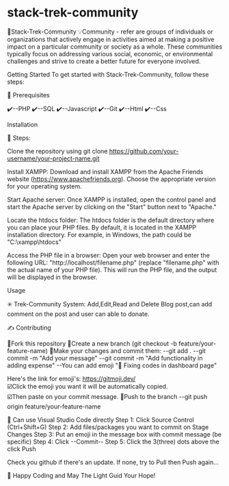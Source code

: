 # stack-trek-community
🍺Stack-Trek-Community
💡Community - refer are groups of individuals or organizations that actively engage in activities aimed at making a positive impact on a particular community or society as a whole. These communities typically focus on addressing various social, economic, or environmental challenges and strive to create a better future for everyone involved.

Getting Started
To get started with Stack-Trek-Community, follow these steps:

📔 Prerequisites

✔️--PHP
✔️--SQL
✔️--Javascript
✔️--Git
✔️--Html
✔️--Css

Installation

👣 Steps:

Clone the repository using git clone https://github.com/your-username/your-project-name.git

Install XAMPP: Download and install XAMPP from the Apache Friends website (https://www.apachefriends.org). Choose the appropriate version for your operating system.

Start Apache server: Once XAMPP is installed, open the control panel and start the Apache server by clicking on the "Start" button next to "Apache."

Locate the htdocs folder: The htdocs folder is the default directory where you can place your PHP files. By default, it is located in the XAMPP installation directory. For example, in Windows, the path could be "C:\xampp\htdocs"

Access the PHP file in a browser: Open your web browser and enter the following URL: "http://localhost/filename.php" (replace "filename.php" with the actual name of your PHP file). This will run the PHP file, and the output will be displayed in the browser.



Usage

✳️ Trek-Community System: Add,Edit,Read and Delete Blog post,can add comment on the post and user can able to donate.


✍️ Contributing

💠Fork this repository
💠Create a new branch (git checkout -b feature/your-feature-name)
💠Make your changes and commit them:
--git add .
--git commit -m "Add your message"
--git commit -m "Add functionality in adding expense"
--You can add emoji "🔧 Fixing codes in dashboard page"

Here's the link for emoji's: https://gitmoji.dev/<br>
☑️Click the emoji you want it will be automatically copied.<br>
☑️Then paste on your commit message.
💠Push to the branch
--git push origin feature/your-feature-name

🔶 Can use Visual Studio Code directly
Step 1: Click Source Control (Ctrl+Shift+G)
Step 2: Add files/packages you want to commit on Stage Changes
Step 3: Put an emoji in the message box with commit message (be specific)
Step 4: Click --Commit--
Step 5: Click the 3(three) dots above the click Push

Check you github if there's an update. If none, try to Pull then Push again...


🎉 Happy Coding and May The Light Guid Your Hope!
